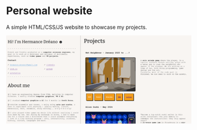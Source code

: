 # Personal website 

A simple HTML/CSS/JS website to showcase my projects. 

![alt text](https://github.com/hermidrn/hermidrn.github.io/blob/main/images/screen.png)
